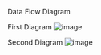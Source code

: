 Data Flow Diagram


First Diagram
![image](https://cloud.githubusercontent.com/assets/14626151/10147041/6092aa10-65f1-11e5-80b4-b1ddeda55203.png)





Second Diagram
![image](https://cloud.githubusercontent.com/assets/14626151/10147170/00705b68-65f2-11e5-87d7-02f30c203690.png)
